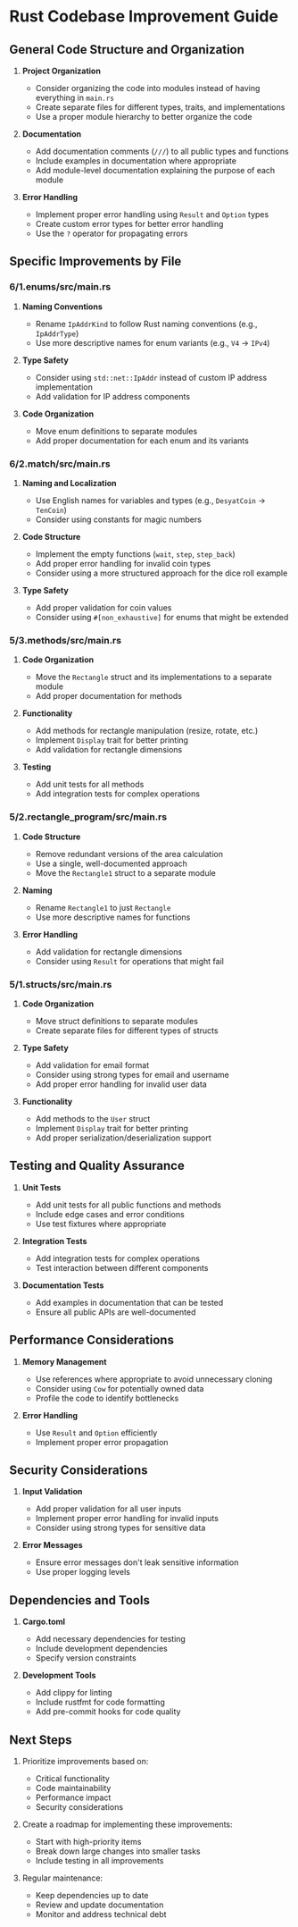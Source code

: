 # Rust Codebase Improvement Guide

## General Code Structure and Organization

1. **Project Organization**
   - Consider organizing the code into modules instead of having everything in `main.rs`
   - Create separate files for different types, traits, and implementations
   - Use a proper module hierarchy to better organize the code

2. **Documentation**
   - Add documentation comments (`///`) to all public types and functions
   - Include examples in documentation where appropriate
   - Add module-level documentation explaining the purpose of each module

3. **Error Handling**
   - Implement proper error handling using `Result` and `Option` types
   - Create custom error types for better error handling
   - Use the `?` operator for propagating errors

## Specific Improvements by File

### 6/1.enums/src/main.rs
1. **Naming Conventions**
   - Rename `IpAddrKind` to follow Rust naming conventions (e.g., `IpAddrType`)
   - Use more descriptive names for enum variants (e.g., `V4` → `IPv4`)

2. **Type Safety**
   - Consider using `std::net::IpAddr` instead of custom IP address implementation
   - Add validation for IP address components

3. **Code Organization**
   - Move enum definitions to separate modules
   - Add proper documentation for each enum and its variants

### 6/2.match/src/main.rs
1. **Naming and Localization**
   - Use English names for variables and types (e.g., `DesyatCoin` → `TenCoin`)
   - Consider using constants for magic numbers

2. **Code Structure**
   - Implement the empty functions (`wait`, `step`, `step_back`)
   - Add proper error handling for invalid coin types
   - Consider using a more structured approach for the dice roll example

3. **Type Safety**
   - Add proper validation for coin values
   - Consider using `#[non_exhaustive]` for enums that might be extended

### 5/3.methods/src/main.rs
1. **Code Organization**
   - Move the `Rectangle` struct and its implementations to a separate module
   - Add proper documentation for methods

2. **Functionality**
   - Add methods for rectangle manipulation (resize, rotate, etc.)
   - Implement `Display` trait for better printing
   - Add validation for rectangle dimensions

3. **Testing**
   - Add unit tests for all methods
   - Add integration tests for complex operations

### 5/2.rectangle_program/src/main.rs
1. **Code Structure**
   - Remove redundant versions of the area calculation
   - Use a single, well-documented approach
   - Move the `Rectangle1` struct to a separate module

2. **Naming**
   - Rename `Rectangle1` to just `Rectangle`
   - Use more descriptive names for functions

3. **Error Handling**
   - Add validation for rectangle dimensions
   - Consider using `Result` for operations that might fail

### 5/1.structs/src/main.rs
1. **Code Organization**
   - Move struct definitions to separate modules
   - Create separate files for different types of structs

2. **Type Safety**
   - Add validation for email format
   - Consider using strong types for email and username
   - Add proper error handling for invalid user data

3. **Functionality**
   - Add methods to the `User` struct
   - Implement `Display` trait for better printing
   - Add proper serialization/deserialization support

## Testing and Quality Assurance

1. **Unit Tests**
   - Add unit tests for all public functions and methods
   - Include edge cases and error conditions
   - Use test fixtures where appropriate

2. **Integration Tests**
   - Add integration tests for complex operations
   - Test interaction between different components

3. **Documentation Tests**
   - Add examples in documentation that can be tested
   - Ensure all public APIs are well-documented

## Performance Considerations

1. **Memory Management**
   - Use references where appropriate to avoid unnecessary cloning
   - Consider using `Cow` for potentially owned data
   - Profile the code to identify bottlenecks

2. **Error Handling**
   - Use `Result` and `Option` efficiently
   - Implement proper error propagation

## Security Considerations

1. **Input Validation**
   - Add proper validation for all user inputs
   - Implement proper error handling for invalid inputs
   - Consider using strong types for sensitive data

2. **Error Messages**
   - Ensure error messages don't leak sensitive information
   - Use proper logging levels

## Dependencies and Tools

1. **Cargo.toml**
   - Add necessary dependencies for testing
   - Include development dependencies
   - Specify version constraints

2. **Development Tools**
   - Add clippy for linting
   - Include rustfmt for code formatting
   - Add pre-commit hooks for code quality

## Next Steps

1. Prioritize improvements based on:
   - Critical functionality
   - Code maintainability
   - Performance impact
   - Security considerations

2. Create a roadmap for implementing these improvements:
   - Start with high-priority items
   - Break down large changes into smaller tasks
   - Include testing in all improvements

3. Regular maintenance:
   - Keep dependencies up to date
   - Review and update documentation
   - Monitor and address technical debt 